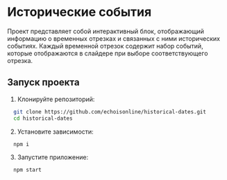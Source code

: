 
# Исторические события

Проект представляет собой интерактивный блок, отображающий информацию о временных отрезках и связанных с ними исторических событиях. Каждый временной отрезок содержит набор событий, которые отображаются в слайдере при выборе соответствующего отрезка.


## Запуск проекта


1. Клонируйте репозиторий:

```bash
  git clone https://github.com/echoisonline/historical-dates.git
  cd historical-dates
```
2. Установите зависимости:
```bash
  npm i
```
3. Запустите приложение:
```bash
  npm start
```

